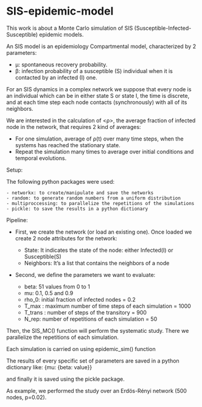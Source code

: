 # SIS-epidemic-model

This work is about a Monte Carlo simulation of SIS (Susceptible-Infected-Susceptible) epidemic models.

An SIS model is an epidemiology Compartmental model, characterized by 2 parameters:
  - µ: spontaneous recovery probability.
  - β: infection probability of a susceptible (S) individual when it is contacted by an infected (I) one.
  
For an SIS dynamics in a complex network we suppose that every node is an individual which can be in either state S or state I, the time is discrete, and at each time step each node contacts (synchronously) with all of its neighbors.

We are interested in the calculation of <ρ>, the average fraction of infected node in the network, that requires 2 kind of averages:
  - For one simulation, average of ρ(t) over many time steps, when the systems has reached the stationary state.
  - Repeat the simulation many times to average over initial conditions and temporal evolutions.

Setup:

  The following python packages were used:
  
    - networkx: to create/manipulate and save the networks
    - random: to generate random numbers from a uniform distribution
    - multiproccessing: to parallelize the repetitions of the simulations
    - pickle: to save the results in a python dictionary

Pipeline:

  - First, we create the network (or load an existing one). Once loaded we create 2 node attributes for the network:

      - State: It indicates the state of the node: either Infected(I) or Susceptible(S)
      - Neighbors: It’s a list that contains the neighbors of a node

  - Second, we define the parameters we want to evaluate:

      - beta: 51 values from 0 to 1
      - mu: 0.1, 0.5 and 0.9
      - rho_0:  initial fraction of infected nodes = 0.2
      - T_max : maximum number of time steps of each simulation = 1000
      - T_trans : number of steps of the transitory = 900
      - N_rep: number of repetitions of each simulation = 50

  Then, the SIS_MC() function will perform the systematic study. There we parallelize the repetitions of each simulation.

  Each simulation is carried on using epidemic_sim() function

  The results of every specific set of parameters are saved in a python dictionary like:
  {mu: {beta: value}}

  and finally it is saved using the pickle package.
  
  As example, we performed the study over an Erdös-Rényi network (500 nodes, p=0.02).

